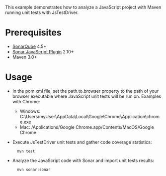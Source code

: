 This example demonstrates how to analyze a JavaScript project with Maven running unit tests with JsTestDriver.

Prerequisites
=============
* [SonarQube](http://www.sonarsource.org/downloads/) 4.5+
* [Sonar JavaScript Plugin](http://docs.sonarqube.org/display/PLUG/JavaScript+Plugin) 2.10+
* Maven 3.0+

Usage
=====
* In the pom.xml file, set the path.to.browser property to the path of your browser executable where JavaScript unit tests will be run on. Examples with Chrome:
  * Windows: C:\Users\myUser\AppData\Local\Google\Chrome\Application\chrome.exe
  * Mac: /Applications/Google Chrome.app/Contents/MacOS/Google Chrome
* Execute JsTestDriver unit tests and gather code coverage statistics:

        mvn test

* Analyze the JavaScript code with Sonar and import unit tests results:

        mvn sonar:sonar
